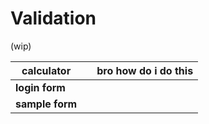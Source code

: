 # Validation

(wip)

| **calculator** |  | bro how do i do this |
| --- | --- | --- |
| **login form** |  |  |
| **sample form** |  |  |
